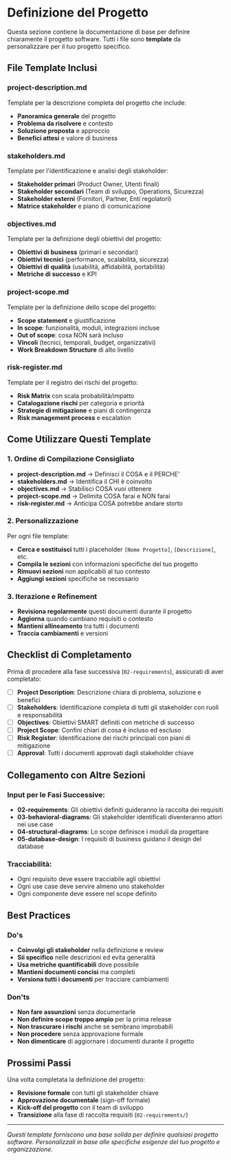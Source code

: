 # Definizione del Progetto

Questa sezione contiene la documentazione di base per definire chiaramente il progetto software. Tutti i file sono **template** da personalizzare per il tuo progetto specifico.

## File Template Inclusi

### project-description.md

Template per la descrizione completa del progetto che include:

- **Panoramica generale** del progetto
- **Problema da risolvere** e contesto
- **Soluzione proposta** e approccio
- **Benefici attesi** e valore di business

### stakeholders.md

Template per l'identificazione e analisi degli stakeholder:

- **Stakeholder primari** (Product Owner, Utenti finali)
- **Stakeholder secondari** (Team di sviluppo, Operations, Sicurezza)
- **Stakeholder esterni** (Fornitori, Partner, Enti regolatori)
- **Matrice stakeholder** e piano di comunicazione

### objectives.md

Template per la definizione degli obiettivi del progetto:

- **Obiettivi di business** (primari e secondari)
- **Obiettivi tecnici** (performance, scalabilità, sicurezza)
- **Obiettivi di qualità** (usabilità, affidabilità, portabilità)
- **Metriche di successo** e KPI

### project-scope.md

Template per la definizione dello scope del progetto:

- **Scope statement** e giustificazione
- **In scope**: funzionalità, moduli, integrazioni incluse
- **Out of scope**: cosa NON sarà incluso
- **Vincoli** (tecnici, temporali, budget, organizzativi)
- **Work Breakdown Structure** di alto livello

### risk-register.md

Template per il registro dei rischi del progetto:

- **Risk Matrix** con scala probabilità/impatto
- **Catalogazione rischi** per categoria e priorità
- **Strategie di mitigazione** e piani di contingenza
- **Risk management process** e escalation

## Come Utilizzare Questi Template

### 1. Ordine di Compilazione Consigliato

- **project-description.md** → Definisci il COSA e il PERCHE'
- **stakeholders.md** → Identifica il CHI è coinvolto  
- **objectives.md** → Stabilisci COSA vuoi ottenere
- **project-scope.md** → Delimita COSA farai e NON farai
- **risk-register.md** → Anticipa COSA potrebbe andare storto

### 2. Personalizzazione

Per ogni file template:

- **Cerca e sostituisci** tutti i placeholder `[Nome Progetto]`, `[Descrizione]`, etc.
- **Compila le sezioni** con informazioni specifiche del tuo progetto
- **Rimuovi sezioni** non applicabili al tuo contesto
- **Aggiungi sezioni** specifiche se necessario

### 3. Iterazione e Refinement

- **Revisiona regolarmente** questi documenti durante il progetto
- **Aggiorna** quando cambiano requisiti o contesto
- **Mantieni allineamento** tra tutti i documenti
- **Traccia cambiamenti** e versioni

## Checklist di Completamento

Prima di procedere alla fase successiva (`02-requirements`), assicurati di aver completato:

- [ ] **Project Description**: Descrizione chiara di problema, soluzione e benefici
- [ ] **Stakeholders**: Identificazione completa di tutti gli stakeholder con ruoli e responsabilità  
- [ ] **Objectives**: Obiettivi SMART definiti con metriche di successo
- [ ] **Project Scope**: Confini chiari di cosa è incluso ed escluso
- [ ] **Risk Register**: Identificazione dei rischi principali con piani di mitigazione
- [ ] **Approval**: Tutti i documenti approvati dagli stakeholder chiave

## Collegamento con Altre Sezioni

### Input per le Fasi Successive:

- **02-requirements**: Gli obiettivi definiti guideranno la raccolta dei requisiti
- **03-behavioral-diagrams**: Gli stakeholder identificati diventeranno attori nei use case
- **04-structural-diagrams**: Lo scope definisce i moduli da progettare
- **05-database-design**: I requisiti di business guidano il design del database

### Tracciabilità:

- Ogni requisito deve essere tracciabile agli obiettivi
- Ogni use case deve servire almeno uno stakeholder
- Ogni componente deve essere nel scope definito

## Best Practices

### Do's

- **Coinvolgi gli stakeholder** nella definizione e review
- **Sii specifico** nelle descrizioni ed evita generalità
- **Usa metriche quantificabili** dove possibile
- **Mantieni documenti concisi** ma completi
- **Versiona tutti i documenti** per tracciare cambiamenti

### Don'ts

- **Non fare assunzioni** senza documentarle
- **Non definire scope troppo ampio** per la prima release
- **Non trascurare i rischi** anche se sembrano improbabili
- **Non procedere** senza approvazione formale
- **Non dimenticare** di aggiornare i documenti durante il progetto

## Prossimi Passi

Una volta completata la definizione del progetto:

- **Revisione formale** con tutti gli stakeholder chiave
- **Approvazione documentale** (sign-off formale)
- **Kick-off del progetto** con il team di sviluppo
- **Transizione** alla fase di raccolta requisiti (`02-requirements/`)

---

*Questi template forniscono una base solida per definire qualsiasi progetto software. Personalizzali in base alle specifiche esigenze del tuo progetto e organizzazione.*
